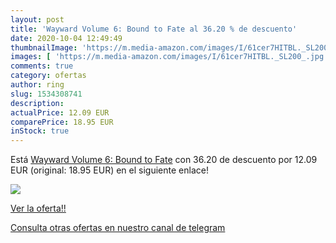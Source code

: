 ```yaml
---
layout: post
title: 'Wayward Volume 6: Bound to Fate al 36.20 % de descuento'
date: 2020-10-04 12:49:49
thumbnailImage: 'https://m.media-amazon.com/images/I/61cer7HITBL._SL200_.jpg'
images: [ 'https://m.media-amazon.com/images/I/61cer7HITBL._SL200_.jpg' ]
comments: true
category: ofertas
author: ring
slug: 1534308741
description:
actualPrice: 12.09 EUR
comparePrice: 18.95 EUR
inStock: true
---
```


Está [Wayward Volume 6: Bound to Fate](https://www.amazon.es/dp/1534308741/?tag=redken-21) con 36.20 de descuento por 12.09 EUR (original: 18.95 EUR) en el siguiente enlace!

[![](https://m.media-amazon.com/images/I/61cer7HITBL._SL200_.jpg)](https://www.amazon.es/dp/1534308741/?tag=redken-21)

[Ver la oferta!!](https://www.amazon.es/dp/1534308741/?tag=redken-21)

[Consulta otras ofertas en nuestro canal de telegram](https://t.me/s/ofertas25)
